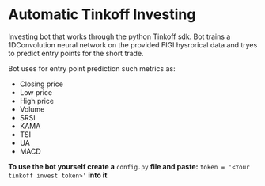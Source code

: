 # Automatic Tinkoff Investing

Investing bot that works through the python Tinkoff sdk. Bot trains a 1DConvolution
neural network on the provided FIGI hysrorical data and tryes to predict entry
points for the short trade.

Bot uses for entry point prediction such metrics as:
+ Closing price
+ Low price
+ High price
+ Volume
+ SRSI
+ KAMA
+ TSI
+ UA
+ MACD


**To use the bot yourself create a** `config.py` **file and paste:** `token = '<Your tinkoff invest token>'` **into it**
